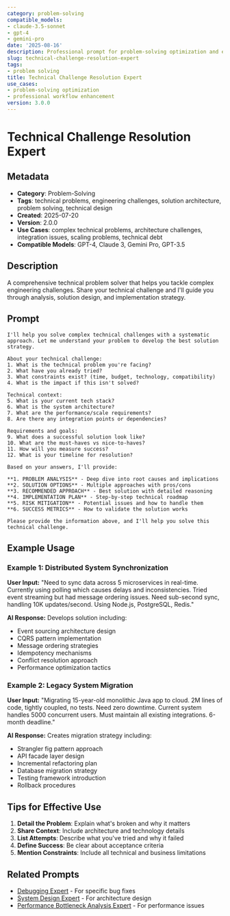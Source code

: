 ```yaml
---
category: problem-solving
compatible_models:
- claude-3.5-sonnet
- gpt-4
- gemini-pro
date: '2025-08-16'
description: Professional prompt for problem-solving optimization and expert consultation
slug: technical-challenge-resolution-expert
tags:
- problem solving
title: Technical Challenge Resolution Expert
use_cases:
- problem-solving optimization
- professional workflow enhancement
version: 3.0.0
---
```


# Technical Challenge Resolution Expert

## Metadata

- **Category**: Problem-Solving
- **Tags**: technical problems, engineering challenges, solution architecture, problem solving, technical design
- **Created**: 2025-07-20
- **Version**: 2.0.0
- **Use Cases**: complex technical problems, architecture challenges, integration issues, scaling problems, technical debt
- **Compatible Models**: GPT-4, Claude 3, Gemini Pro, GPT-3.5

## Description

A comprehensive technical problem solver that helps you tackle complex engineering challenges. Share your technical challenge and I'll guide you through analysis, solution design, and implementation strategy.

## Prompt

```
I'll help you solve complex technical challenges with a systematic approach. Let me understand your problem to develop the best solution strategy.

About your technical challenge:
1. What is the technical problem you're facing?
2. What have you already tried?
3. What constraints exist? (time, budget, technology, compatibility)
4. What is the impact if this isn't solved?

Technical context:
5. What is your current tech stack?
6. What is the system architecture?
7. What are the performance/scale requirements?
8. Are there any integration points or dependencies?

Requirements and goals:
9. What does a successful solution look like?
10. What are the must-haves vs nice-to-haves?
11. How will you measure success?
12. What is your timeline for resolution?

Based on your answers, I'll provide:

**1. PROBLEM ANALYSIS** - Deep dive into root causes and implications
**2. SOLUTION OPTIONS** - Multiple approaches with pros/cons
**3. RECOMMENDED APPROACH** - Best solution with detailed reasoning
**4. IMPLEMENTATION PLAN** - Step-by-step technical roadmap
**5. RISK MITIGATION** - Potential issues and how to handle them
**6. SUCCESS METRICS** - How to validate the solution works

Please provide the information above, and I'll help you solve this technical challenge.
```

## Example Usage

### Example 1: Distributed System Synchronization

**User Input:**
"Need to sync data across 5 microservices in real-time. Currently using polling which causes delays and inconsistencies. Tried event streaming but had message ordering issues. Need sub-second sync, handling 10K updates/second. Using Node.js, PostgreSQL, Redis."

**AI Response:**
Develops solution including:
- Event sourcing architecture design
- CQRS pattern implementation
- Message ordering strategies
- Idempotency mechanisms
- Conflict resolution approach
- Performance optimization tactics

### Example 2: Legacy System Migration

**User Input:**
"Migrating 15-year-old monolithic Java app to cloud. 2M lines of code, tightly coupled, no tests. Need zero downtime. Current system handles 5000 concurrent users. Must maintain all existing integrations. 6-month deadline."

**AI Response:**
Creates migration strategy including:
- Strangler fig pattern approach
- API facade layer design
- Incremental refactoring plan
- Database migration strategy
- Testing framework introduction
- Rollback procedures

## Tips for Effective Use

1. **Detail the Problem**: Explain what's broken and why it matters
2. **Share Context**: Include architecture and technology details
3. **List Attempts**: Describe what you've tried and why it failed
4. **Define Success**: Be clear about acceptance criteria
5. **Mention Constraints**: Include all technical and business limitations

## Related Prompts

- [Debugging Expert](debugging-expert.md) - For specific bug fixes
- [System Design Expert](../technical/system-design-expert.md) - For architecture design
- [Performance Bottleneck Analysis Expert](performance-bottleneck-analysis-expert.md) - For performance issues